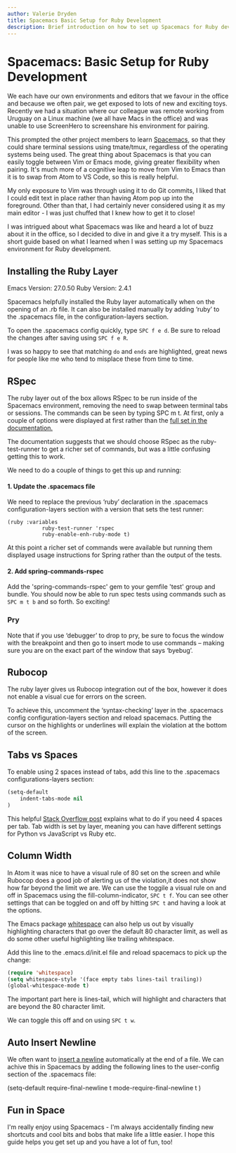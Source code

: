 ```yaml
---
author: Valerie Dryden
title: Spacemacs Basic Setup for Ruby Development
description: Brief introduction on how to set up Spacemacs for Ruby development, including RSpec and Rubocop.
---
```


# Spacemacs: Basic Setup for Ruby Development

We each have our own environments and editors that we favour in the office and because we often pair, we get exposed to lots of new and exciting toys. Recently we had a situation where our colleague was remote working from Uruguay on a Linux machine (we all have Macs in the office) and was unable to use ScreenHero to screenshare his environment for pairing.

This prompted the other project members to learn [Spacemacs](http://spacemacs.org/), so that they could share terminal sessions using tmate/tmux, regardless of the operating systems being used. The great thing about Spacemacs is that you can easily toggle between Vim or Emacs mode, giving greater flexibility when pairing. It's much more of a cognitive leap to move from Vim to Emacs than it is to swap from Atom to VS Code, so this is really helpful.

My only exposure to Vim was through using it to do Git commits, I liked that I could edit text in place rather than having Atom pop up into the foreground. Other than that, I had certainly never considered using it as my main editor - I was just chuffed that I knew how to get it to close!

I was intrigued about what Spacemacs was like and heard a lot of buzz about it in the office, so I decided to dive in and give it a try myself. This is a short guide based on what I learned when I was setting up my Spacemacs environment for Ruby development.

## Installing the Ruby Layer

Emacs Version: 27.0.50
Ruby Version: 2.4.1

Spacemacs helpfully installed the Ruby layer automatically when on the opening of an .rb file. It can also be installed manually by adding ‘ruby’ to the .spacemacs file, in the configuration-layers section.

To open the .spacemacs config quickly, type `SPC f e d`. Be sure to reload the changes after saving using `SPC f e R`.

I was so happy to see that matching `do` and `ends` are highlighted, great news for people like me who tend to misplace these from time to time.

## RSpec

The ruby layer out of the box allows RSpec to be run inside of the Spacemacs environment, removing the need to swap between terminal tabs or sessions. The commands can be seen by typing SPC m t. At first, only a couple of options were displayed at first rather than the [full set in the documentation.](https://github.com/syl20bnr/spacemacs/tree/master/layers/%2Blang/ruby#rspec-mode)

The documentation suggests that we should choose RSpec as the ruby-test-runner to get a richer set of commands, but was a little confusing getting this to work.

We need to do a couple of things to get this up and running:

#### 1. Update the .spacemacs file

We need to replace the previous ‘ruby’ declaration in the .spacemacs  configuration-layers section with a version that sets the test runner:

```
(ruby :variables
           ruby-test-runner 'rspec
           ruby-enable-enh-ruby-mode t)
```

At this point a richer set of commands were available but running them displayed usage instructions for Spring rather than the output of the tests.

#### 2. Add spring-commands-rspec

Add the 'spring-commands-rspec' gem to your gemfile 'test' group and bundle. You should now be able to run spec tests using commands such as `SPC m t b` and so forth. So exciting!

### Pry

Note that if you use ‘debugger’ to drop to pry, be sure to focus the window with the breakpoint and then go to insert mode to use commands – making sure you are on the exact part of the window that says ‘byebug’.

## Rubocop

The ruby layer gives us Rubocop integration out of the box, however it does not enable a visual cue for errors on the screen.

To achieve this, uncomment the ‘syntax-checking’ layer in the .spacemacs config configuration-layers section and reload spacemacs. Putting the cursor on the highlights or underlines will explain the violation at the bottom of the screen.

## Tabs vs Spaces

To enable using 2 spaces instead of tabs, add this line to the .spacemacs configurations-layers section:

```lisp
(setq-default
	indent-tabs-mode nil
)
```
This helpful [Stack Overflow post](https://stackoverflow.com/questions/2111041/change-emacs-ruby-mode-indent-to-4-spaces) explains what to do if you need 4 spaces per tab. Tab width is set by layer, meaning you can have different settings for Python vs JavaScript vs Ruby etc.

## Column Width

In Atom it was nice to have a visual rule of 80 set on the screen and while Rubocop does a good job of alerting us of the violation,it does not show how far beyond the limit we are. We can use the toggile a visual rule on and off in Spacemacs using the fill-column-indicator, `SPC t f`. You can see other settings that can be toggled on and off by hitting `SPC t` and having a look at the options.

The Emacs package [whitespace](https://www.emacswiki.org/emacs/WhiteSpace) can also help us out by visually highlighting characters that go over the default 80 character limit, as well as do some other useful highlighting like trailing whitespace.

Add this line to the .emacs.d/init.el file and reload spacemacs to pick up the change:

```lisp
(require 'whitespace)
(setq whitespace-style '(face empty tabs lines-tail trailing))
(global-whitespace-mode t)
```

The important part here is lines-tail, which will highlight and characters that are beyond the 80 character limit.

We can toggle this off and on using `SPC t w`.

## Auto Insert Newline

We often want to [insert a newline](https://stackoverflow.com/questions/729692/why-should-text-files-end-with-a-newline) automatically at the end of a file. We can achive this in Spacemacs by adding the following lines to the user-config section of the .spacemacs file:

(setq-default
 require-final-newline t
 mode-require-final-newline t
)

## Fun in Space

I'm really enjoy using Spacemacs - I'm always accidentally finding new shortcuts and cool bits and bobs that make life a little easier. I hope this guide helps you get set up and you have a lot of fun, too!
